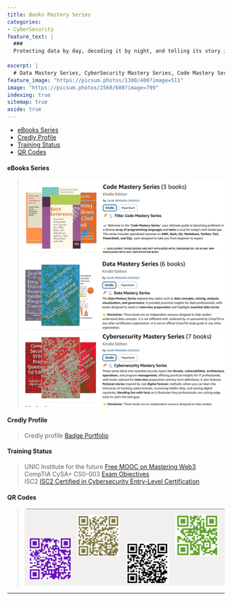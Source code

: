 ```yaml
---
title: Books Mastery Series
categories:
- CyberSecurity
feature_text: |
  ### 
  Protecting data by day, decoding it by night, and telling its story in between!

excerpt: |
  # Data Mastery Series, CyberSecurity Mastery Series, Code Mastery Series
feature_image: "https://picsum.photos/1300/400?image=511"
image: "https://picsum.photos/2560/600?image=799"
indexing: true
sitemap: true
aside: true
---
```


- [eBooks Series](#ebooks-series)
- [Credly Profile](#credly-profile)
- [Training Status](#training-status)
- [QR Codes](#qr-codes)

#### eBooks Series

<!-- > [![eBook Series](image-20.png)](https://www.amazon.com/author/esccode) -->
<!-- [![Digital Forensic Case Stories](image-16.png)](https://www.amazon.com/dp/B0DKG6W579) -->
> [![Code Mastery Series](image-21.png)](https://www.amazon.com/dp/B0DWZ7RTMJ)
> [![Data Mastery Series](image-22.png)](https://www.amazon.com/dp/B0DM6CSP2J)
> [![Cybersecurity Mastery Series](image-23.png)](https://www.amazon.com/dp/B0DM6K1JMP)
<!-- [![Naffy.io "Produkty cyfrowe"](image-8.png)](https://www.naffy.io/esccode-pl) -->
#### Credly Profile

> Credly profile [Badge Portfolio](https://www.credly.com/users/jacek-wieteska)

<!-- <div data-iframe-width="150" data-iframe-height="270" data-share-badge-id="429b7fd2-ead7-40a6-9305-edd2378fe538" data-share-badge-host="https://www.credly.com"></div><script type="text/javascript" async src="//cdn.credly.com/assets/utilities/embed.js"></script> -->

#### Training Status

> UNIC Institute for the future [Free MOOC on Mastering Web3](https://www.unic.ac.cy/iff/education-and-training/free-courses-moocs/mastering-web3-blockchain-cryptocurrencies-nfts-and-the-metaverse/)  
> CompTIA CySA+ CS0-003 [Exam Objectives ](https://www.comptia.org/certifications)  
> ISC2 [ISC2 Certified in Cybersecurity Entry-Level Certification ](https://www.isc2.org/certifications/cc)  

#### QR Codes

> ![QR Codes](image-12.png)

---
<!-- 

<!-- markdown content for cookie -->

<script>
    // CSS for the cookies consent banner
    const style = document.createElement('style');
    style.innerHTML = `
        #cookieConsent {
            position: fixed;
            bottom: 0;
            left: 0;
            width: 100%;
            background-color: #000;
            color: #fff;
            text-align: center;
            padding: 15px;
            z-index: 1000;
            display: none;
        }
        #cookieConsent a {
            color: #4CAF50;
        }
    `;
    document.head.appendChild(style);

    // Function to set a cookie
    function setCookie(name, value, days) {
        let expires = "";
        if (days) {
            let date = new Date();
            date.setTime(date.getTime() + (days * 24 * 60 * 60 * 1000));
            expires = "; expires=" + date.toUTCString();
        }
        document.cookie = name + "=" + (value || "") + expires + "; path=/";
    }

    // Function to get a cookie by name
    function getCookie(name) {
        let nameEQ = name + "=";
        let ca = document.cookie.split(';');
        for (let i = 0; i < ca.length; i++) {
            let c = ca[i];
            while (c.charAt(0) == ' ') c = c.substring(1, c.length);
            if (c.indexOf(nameEQ) == 0) return c.substring(nameEQ.length, c.length);
        }
        return null;
    }

    // Function to check if cookies consent has already been given
    function checkCookieConsent() {
        let consent = getCookie("cookieConsent");
        if (!consent) {
            document.getElementById("cookieConsent").style.display = "block";
        }
    }

    // Event listener for the "Got it!" link
    document.addEventListener('DOMContentLoaded', function() {
        const consentBanner = document.createElement('div');
        consentBanner.id = 'cookieConsent';
        consentBanner.innerHTML = `This website uses /cookies/ to ensure you get the best experience on our website. 
            <a href="javascript:void(0);" id="acceptCookies">Got it!</a>`;
        document.body.appendChild(consentBanner);

        document.getElementById("acceptCookies").addEventListener("click", function() {
            setCookie("cookieConsent", "accepted", 365);
            document.getElementById("cookieConsent").style.display = "none";
        });

        checkCookieConsent();
    });
</script>
